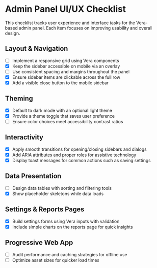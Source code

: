 # Admin Panel UI/UX Checklist

This checklist tracks user experience and interface tasks for the Vera-based admin panel. Each item focuses on improving usability and overall design.

## Layout & Navigation
- [ ] Implement a responsive grid using Vera components
- [x] Keep the sidebar accessible on mobile via an overlay
- [ ] Use consistent spacing and margins throughout the panel
- [x] Ensure sidebar items are clickable across the full row
- [x] Add a visible close button to the mobile sidebar

## Theming
- [x] Default to dark mode with an optional light theme
- [x] Provide a theme toggle that saves user preference
- [ ] Ensure color choices meet accessibility contrast ratios

## Interactivity
- [x] Apply smooth transitions for opening/closing sidebars and dialogs
- [x] Add ARIA attributes and proper roles for assistive technology
- [x] Display toast messages for common actions such as saving settings

## Data Presentation
- [ ] Design data tables with sorting and filtering tools
- [x] Show placeholder skeletons while data loads

## Settings & Reports Pages
- [x] Build settings forms using Vera inputs with validation
- [x] Include simple charts on the reports page for quick insights

## Progressive Web App
- [ ] Audit performance and caching strategies for offline use
- [ ] Optimize asset sizes for quicker load times
